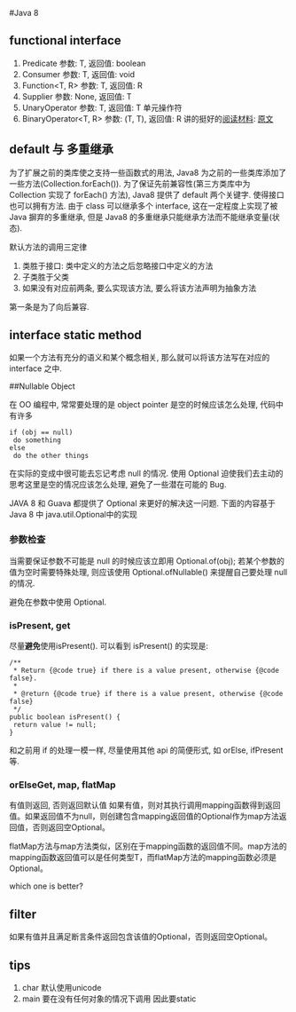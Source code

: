 #Java 8
## functional interface
1. Predicate<T> 参数: T, 返回值: boolean
2. Consumer<T> 参数: T, 返回值: void
3. Function<T, R> 参数: T, 返回值: R
4. Supplier<T> 参数: None, 返回值: T
5. UnaryOperator<T> 参数: T, 返回值: T  单元操作符
6. BinaryOperator<T, R> 参数: (T, T), 返回值: R
讲的挺好的[阅读材料](http://zh.lucida.me/blog/java-8-lambdas-insideout-language-features/): [原文](http://cr.openjdk.java.net/~briangoetz/lambda/lambda-state-final.html)

## default 与 多重继承
为了扩展之前的类库使之支持一些函数式的用法, Java8 为之前的一些类库添加了一些方法(Collection.forEach()). 为了保证先前兼容性(第三方类库中为 Collection 实现了 forEach() 方法), Java8 提供了 default 两个关键字. 使得接口也可以拥有方法. 由于 class 可以继承多个 interface, 这在一定程度上实现了被 Java 摒弃的多重继承, 但是 Java8 的多重继承只能继承方法而不能继承变量(状态).

默认方法的调用三定律

1. 类胜于接口: 类中定义的方法之后忽略接口中定义的方法
2. 子类胜于父类
3. 如果没有对应前两条, 要么实现该方法, 要么将该方法声明为抽象方法

第一条是为了向后兼容.

## interface static method
如果一个方法有充分的语义和某个概念相关, 那么就可以将该方法写在对应的 interface 之中.


##Nullable Object

在 OO 编程中, 常常要处理的是 object pointer 是空的时候应该怎么处理, 代码中有许多

```
if (obj == null)
 do something
else
 do the other things
```

在实际的变成中很可能去忘记考虑 null 的情况. 使用 Optional 迫使我们去主动的思考这里是空的情况应该怎么处理, 避免了一些潜在可能的 Bug.

JAVA 8 和 Guava 都提供了 Optional 来更好的解决这一问题. 下面的内容基于Java 8 中 java.util.Optional中的实现

### 参数检查

当需要保证参数不可能是 null 的时候应该立即用 Optional.of(obj); 若某个参数的值为空时需要特殊处理, 则应该使用 Optional.ofNullable() 来提醒自己要处理 null 的情况.

避免在参数中使用 Optional<T>.

### isPresent, get

尽量**避免**使用isPresent().
可以看到 isPresent() 的实现是:

```
/**
 * Return {@code true} if there is a value present, otherwise {@code false}.
 *
 * @return {@code true} if there is a value present, otherwise {@code false}
 */
public boolean isPresent() {
 return value != null;
}

```
和之前用 if 的处理一模一样, 尽量使用其他 api 的简便形式, 如 orElse, ifPresent等.

### orElseGet, map, flatMap

有值则返回, 否则返回默认值
如果有值，则对其执行调用mapping函数得到返回值。如果返回值不为null，则创建包含mapping返回值的Optional作为map方法返回值，否则返回空Optional。

flatMap方法与map方法类似，区别在于mapping函数的返回值不同。map方法的mapping函数返回值可以是任何类型T，而flatMap方法的mapping函数必须是Optional。

which one is better?

## filter

如果有值并且满足断言条件返回包含该值的Optional，否则返回空Optional。



## tips
1. char 默认使用unicode
2. main 要在没有任何对象的情况下调用  因此要static

